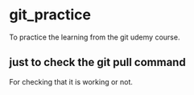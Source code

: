 # git_practice
To practice the learning from the git udemy course.

## just to check the git pull command
For checking that it is working or not.
